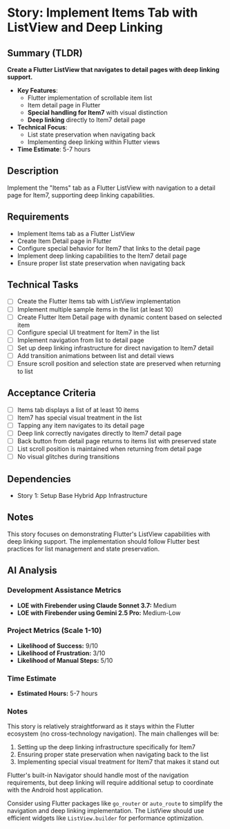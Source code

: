 # Story: Implement Items Tab with ListView and Deep Linking

## Summary (TLDR)

**Create a Flutter ListView that navigates to detail pages with deep linking support.**

* **Key Features**:
    * Flutter implementation of scrollable item list
    * Item detail page in Flutter
    * **Special handling for Item7** with visual distinction
    * **Deep linking** directly to Item7 detail page
* **Technical Focus**:
    * List state preservation when navigating back
    * Implementing deep linking within Flutter views
* **Time Estimate**: 5-7 hours

## Description

Implement the "Items" tab as a Flutter ListView with navigation to a detail page for Item7,
supporting deep linking capabilities.

## Requirements

- Implement Items tab as a Flutter ListView
- Create Item Detail page in Flutter
- Configure special behavior for Item7 that links to the detail page
- Implement deep linking capabilities to the Item7 detail page
- Ensure proper list state preservation when navigating back

## Technical Tasks

- [ ] Create the Flutter Items tab with ListView implementation
- [ ] Implement multiple sample items in the list (at least 10)
- [ ] Create Flutter Item Detail page with dynamic content based on selected item
- [ ] Configure special UI treatment for Item7 in the list
- [ ] Implement navigation from list to detail page
- [ ] Set up deep linking infrastructure for direct navigation to Item7 detail
- [ ] Add transition animations between list and detail views
- [ ] Ensure scroll position and selection state are preserved when returning to list

## Acceptance Criteria

- [ ] Items tab displays a list of at least 10 items
- [ ] Item7 has special visual treatment in the list
- [ ] Tapping any item navigates to its detail page
- [ ] Deep link correctly navigates directly to Item7 detail page
- [ ] Back button from detail page returns to items list with preserved state
- [ ] List scroll position is maintained when returning from detail page
- [ ] No visual glitches during transitions

## Dependencies

- Story 1: Setup Base Hybrid App Infrastructure

## Notes

This story focuses on demonstrating Flutter's ListView capabilities with deep linking support. The
implementation should follow Flutter best practices for list management and state preservation.

## AI Analysis

### Development Assistance Metrics

- **LOE with Firebender using Claude Sonnet 3.7:** Medium
- **LOE with Firebender using Gemini 2.5 Pro:** Medium-Low

### Project Metrics (Scale 1-10)

- **Likelihood of Success:** 9/10
- **Likelihood of Frustration:** 3/10
- **Likelihood of Manual Steps:** 5/10

### Time Estimate

- **Estimated Hours:** 5-7 hours

### Notes

This story is relatively straightforward as it stays within the Flutter ecosystem (no
cross-technology navigation). The main challenges will be:

1. Setting up the deep linking infrastructure specifically for Item7
2. Ensuring proper state preservation when navigating back to the list
3. Implementing special visual treatment for Item7 that makes it stand out

Flutter's built-in Navigator should handle most of the navigation requirements, but deep linking
will require additional setup to coordinate with the Android host application.

Consider using Flutter packages like `go_router` or `auto_route` to simplify the navigation and deep
linking implementation. The ListView should use efficient widgets like `ListView.builder` for
performance optimization.